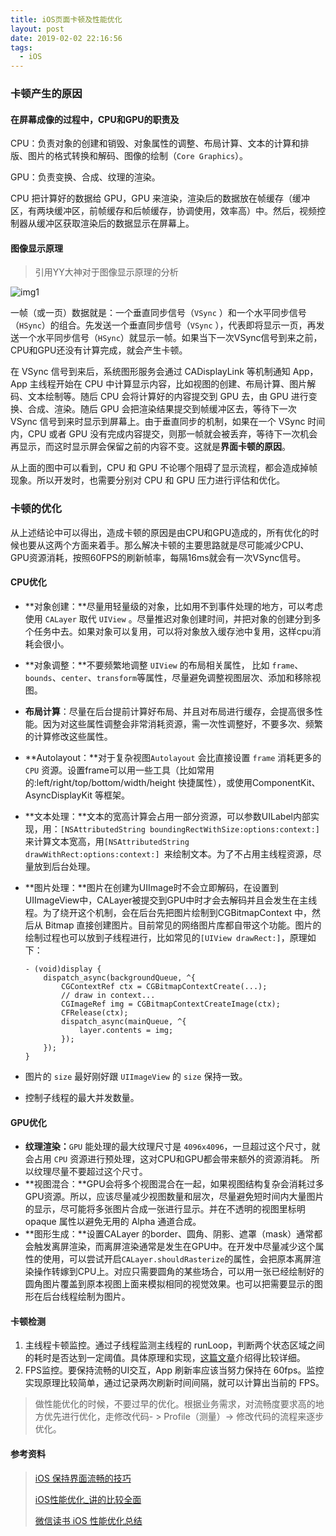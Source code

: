 ```yaml
---
title: iOS页面卡顿及性能优化
layout: post
date: 2019-02-02 22:16:56
tags:
  - iOS
---
```


### 卡顿产生的原因

#### 在屏幕成像的过程中，CPU和GPU的职责及

CPU：负责对象的创建和销毁、对象属性的调整、布局计算、文本的计算和排版、图片的格式转换和解码、图像的绘制（`Core Graphics`）。

GPU：负责变换、合成、纹理的渲染。

CPU 把计算好的数据给 GPU，GPU 来渲染，渲染后的数据放在帧缓存（缓冲区，有两块缓冲区，前帧缓存和后帧缓存，协调使用，效率高）中。然后，视频控制器从缓冲区获取渲染后的数据显示在屏幕上。

#### 图像显示原理

> 引用YY大神对于图像显示原理的分析

![img1](https://blog.ibireme.com/wp-content/uploads/2015/11/ios_frame_drop.png)

一帧（或一页）数据就是：一个垂直同步信号（`VSync` ）和一个水平同步信号（`HSync`）的组合。先发送一个垂直同步信号（`VSync` ），代表即将显示一页，再发送一个水平同步信号（`HSync`）就显示一帧。如果当下一次VSync信号到来之前，CPU和GPU还没有计算完成，就会产生卡顿。

在 VSync 信号到来后，系统图形服务会通过 CADisplayLink 等机制通知 App，App 主线程开始在 CPU 中计算显示内容，比如视图的创建、布局计算、图片解码、文本绘制等。随后 CPU 会将计算好的内容提交到 GPU 去，由 GPU 进行变换、合成、渲染。随后 GPU 会把渲染结果提交到帧缓冲区去，等待下一次 VSync 信号到来时显示到屏幕上。由于垂直同步的机制，如果在一个 VSync 时间内，CPU 或者 GPU 没有完成内容提交，则那一帧就会被丢弃，等待下一次机会再显示，而这时显示屏会保留之前的内容不变。这就是**界面卡顿的原因**。

从上面的图中可以看到，CPU 和 GPU 不论哪个阻碍了显示流程，都会造成掉帧现象。所以开发时，也需要分别对 CPU 和 GPU 压力进行评估和优化。

### 卡顿的优化

从上述结论中可以得出，造成卡顿的原因是由CPU和GPU造成的，所有优化的时候也要从这两个方面来着手。那么解决卡顿的主要思路就是尽可能减少CPU、GPU资源消耗，按照60FPS的刷新帧率，每隔16ms就会有一次VSync信号。

#### CPU优化

- **对象创建：**尽量用轻量级的对象，比如用不到事件处理的地方，可以考虑使用 `CALayer` 取代 `UIView` 。尽量推迟对象创建时间，并把对象的创建分到多个任务中去。如果对象可以复用，可以将对象放入缓存池中复用，这样cpu消耗会很小。

- **对象调整：**不要频繁地调整 `UIView` 的布局相关属性， 比如 `frame`、`bounds`、`center`、`transform`等属性，尽量避免调整视图层次、添加和移除视图。

- **布局计算**：尽量在后台提前计算好布局、并且对布局进行缓存，会提高很多性能。因为对这些属性调整会非常消耗资源，需一次性调整好，不要多次、频繁的计算修改这些属性。

- **Autolayout：**对于复杂视图`Autolayout` 会比直接设置 `frame` 消耗更多的 `CPU` 资源。设置frame可以用一些工具（比如常用的:left/right/top/bottom/width/height 快捷属性），或使用ComponentKit、AsyncDisplayKit 等框架。

- **文本处理：**文本的宽高计算会占用一部分资源，可以参数UILabel内部实现，用：`[NSAttributedString boundingRectWithSize:options:context:]`来计算文本宽高，用`[NSAttributedString drawWithRect:options:context:] `来绘制文本。为了不占用主线程资源，尽量放到后台处理。

- **图片处理：**图片在创建为UIImage时不会立即解码，在设置到UIImageView中，CALayer被提交到GPU中时才会去解码并且会发生在主线程。为了绕开这个机制，会在后台先把图片绘制到CGBitmapContext 中，然后从 Bitmap 直接创建图片。目前常见的网络图片库都自带这个功能。图片的绘制过程也可以放到子线程进行，比如常见的` [UIView drawRect:] `，原理如下：

  ```objc
  - (void)display {
      dispatch_async(backgroundQueue, ^{
          CGContextRef ctx = CGBitmapContextCreate(...);
          // draw in context...
          CGImageRef img = CGBitmapContextCreateImage(ctx);
          CFRelease(ctx);
          dispatch_async(mainQueue, ^{
              layer.contents = img;
          });
      });
  }
  ```

- 图片的 `size` 最好刚好跟 `UIImageView` 的 `size` 保持一致。

- 控制子线程的最大并发数量。

#### GPU优化

- **纹理渲染：**`GPU` 能处理的最大纹理尺寸是 `4096x4096`，一旦超过这个尺寸，就会占用 `CPU` 资源进行预处理，这对CPU和GPU都会带来额外的资源消耗。 所以纹理尽量不要超过这个尺寸。
- **视图混合：**GPU会将多个视图混合在一起，如果视图结构复杂会消耗过多GPU资源。所以，应该尽量减少视图数量和层次，尽量避免短时间内大量图片的显示，尽可能将多张图片合成一张进行显示。并在不透明的视图里标明 opaque 属性以避免无用的 Alpha 通道合成。
- **图形生成：**设置CALayer 的border、圆角、阴影、遮罩（mask）通常都会触发离屏渲染，而离屏渲染通常是发生在GPU中。在开发中尽量减少这个属性的使用，可以尝试开启`CALayer.shouldRasterize`的属性，会把原本离屏渲染操作转嫁到CPU上。对应只需要圆角的某些场合，可以用一张已经绘制好的圆角图片覆盖到原本视图上面来模拟相同的视觉效果。也可以把需要显示的图形在后台线程绘制为图片。

#### 卡顿检测

1. 主线程卡顿监控。通过子线程监测主线程的 runLoop，判断两个状态区域之间的耗时是否达到一定阈值。具体原理和实现，[这篇文章](http://www.tanhao.me/code/151113.html/)介绍得比较详细。
2. FPS监控。要保持流畅的UI交互，App 刷新率应该当努力保持在 60fps。监控实现原理比较简单，通过记录两次刷新时间间隔，就可以计算出当前的 FPS。

> 做性能优化的时候，不要过早的优化。根据业务需求，对流畅度要求高的地方优先进行优化，走修改代码- > Profile（测量）-> 修改代码的流程来逐步优化。

#### 参考资料

> [iOS 保持界面流畅的技巧](https://blog.ibireme.com/2015/11/12/smooth_user_interfaces_for_ios/)
>
> [iOS性能优化_讲的比较全面](http://www.mengyueping.com/2018/08/19/iOS_optimization_all/)
>
> [微信读书 iOS 性能优化总结](https://wereadteam.github.io/2016/05/03/WeRead-Performance/)